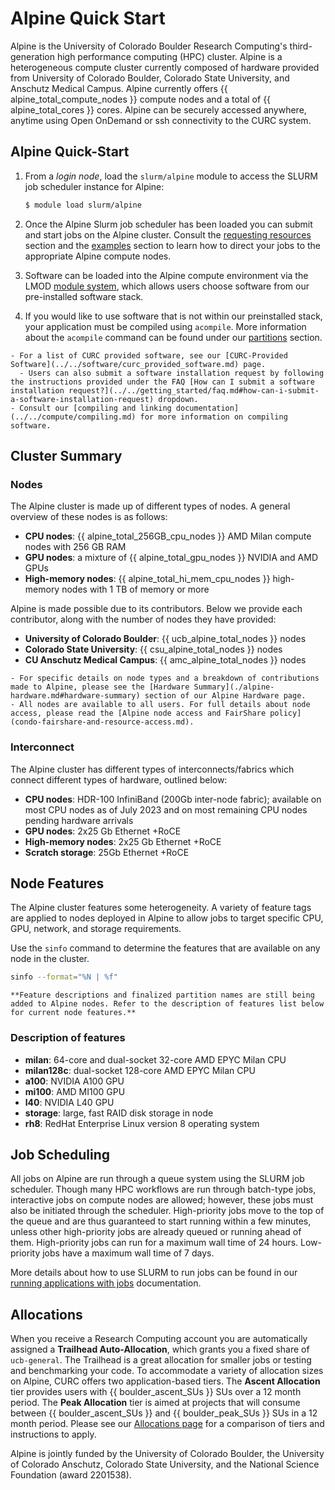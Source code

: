# Alpine Quick Start

Alpine is the University of Colorado Boulder Research Computing's third-generation high performance computing (HPC) 
cluster. Alpine is a heterogeneous compute cluster currently composed of hardware provided from University of Colorado 
Boulder, Colorado State University, and Anschutz Medical Campus. Alpine currently offers {{ alpine_total_compute_nodes }} compute nodes and a total 
of {{ alpine_total_cores }} cores. Alpine can be securely accessed anywhere, anytime using Open OnDemand or ssh connectivity to the CURC system.

## Alpine Quick-Start

1. From a *login node*, load the `slurm/alpine` module to access the SLURM job scheduler instance for Alpine:
   ```bash
   $ module load slurm/alpine
   ```

2. Once the Alpine Slurm job scheduler has been loaded you can submit and start jobs on the Alpine cluster. Consult the [requesting resources](./alpine-hardware.md#requesting-hardware-resources) section and the [examples](slurm_directive_ex.md) section to learn how to direct your jobs to the appropriate Alpine compute nodes.

3. Software can be loaded into the Alpine compute environment via the LMOD [module system](../../compute/modules.md), which allows users choose software from our pre-installed software stack.

4. If you would like to use software that is not within our preinstalled stack, your application 
must be compiled using `acompile`. More information about the `acompile` command can be found under our 
[partitions](./alpine-hardware.md#partitions)
section.

```{hint}
- For a list of CURC provided software, see our [CURC-Provided Software](../../software/curc_provided_software.md) page.
  - Users can also submit a software installation request by following the instructions provided under the FAQ [How can I submit a software installation request?](../../getting_started/faq.md#how-can-i-submit-a-software-installation-request) dropdown.
- Consult our [compiling and linking documentation](../../compute/compiling.md) for more information on compiling software. 
```

## Cluster Summary
### Nodes
The Alpine cluster is made up of different types of nodes. A general overview of these nodes is as follows: 
- **CPU nodes**: {{ alpine_total_256GB_cpu_nodes }} AMD Milan compute nodes with 256 GB RAM
- **GPU nodes**: a mixture of {{ alpine_total_gpu_nodes }} NVIDIA and AMD GPUs
- **High-memory nodes**: {{ alpine_total_hi_mem_cpu_nodes }} high-memory nodes with 1 TB of memory or more

Alpine is made possible due to its contributors. Below we provide each contributor, along with the number of nodes they have provided:
- **University of Colorado Boulder**: {{ ucb_alpine_total_nodes }} nodes
- **Colorado State University**: {{ csu_alpine_total_nodes }} nodes
- **CU Anschutz Medical Campus**: {{ amc_alpine_total_nodes }} nodes

```{note}
- For specific details on node types and a breakdown of contributions made to Alpine, please see the [Hardware Summary](./alpine-hardware.md#hardware-summary) section of our Alpine Hardware page. 
- All nodes are available to all users. For full details about node access, please read the [Alpine node access and FairShare policy](condo-fairshare-and-resource-access.md).
```

### Interconnect
The Alpine cluster has different types of interconnects/fabrics which connect different types of hardware, outlined below:
- **CPU nodes**: HDR-100 InfiniBand (200Gb inter-node fabric); available on most CPU nodes as of July 2023 and on most remaining CPU nodes pending hardware arrivals
- **GPU nodes**: 2x25 Gb Ethernet +RoCE
- **High-memory nodes**: 2x25 Gb Ethernet +RoCE
- **Scratch storage**: 25Gb Ethernet +RoCE

## Node Features
The Alpine cluster features some heterogeneity. A variety of feature tags are applied to nodes deployed in Alpine to allow jobs to target specific CPU, GPU, network, and storage requirements.

Use the `sinfo` command to determine the features that are available on any node in the cluster.

```bash
sinfo --format="%N | %f"
```

```{note}
**Feature descriptions and finalized partition names are still being added to Alpine nodes. Refer to the description of features list below for current node features.**
```

### Description of features
- **milan**: 64-core and dual-socket 32-core AMD EPYC Milan CPU
- **milan128c**: dual-socket 128-core AMD EPYC Milan CPU
- **a100**: NVIDIA A100 GPU
- **mi100**: AMD MI100 GPU
- **l40**: NVIDIA L40 GPU
- **storage**: large, fast RAID disk storage in node
- **rh8**: RedHat Enterprise Linux version 8 operating system

## Job Scheduling

All jobs on Alpine are run through a queue system using the SLURM job scheduler. Though many HPC workflows are run through batch-type jobs, interactive jobs on compute nodes are allowed; however, these jobs must also be initiated through the scheduler. High-priority jobs move to the top of the queue and are thus guaranteed to start running within a few minutes, unless other high-priority jobs are already queued or running ahead of them. High-priority jobs can run for a maximum wall time of 24 hours. Low-priority jobs have a maximum wall time of 7 days.

More details about how to use SLURM to run jobs can be found in our [running applications with jobs](../../running-jobs/running-apps-with-jobs.md) documentation.


## Allocations

When you receive a Research Computing account you are automatically assigned a **Trailhead Auto-Allocation**, which grants you a fixed share of `ucb-general`. The Trailhead is a great allocation for smaller jobs or testing and benchmarking your code. To accommodate a variety of allocation sizes on Alpine, CURC offers two application-based tiers. The **Ascent Allocation** tier provides users with {{ boulder_ascent_SUs }} SUs over a 12 month period. The **Peak Allocation** tier is aimed at projects that will consume between {{ boulder_ascent_SUs }} and {{ boulder_peak_SUs }} SUs in a 12 month period. Please see our [Allocations page](allocations.md) for a comparison of tiers and instructions to apply.

Alpine is jointly funded by the University of Colorado Boulder, the University of Colorado Anschutz, Colorado State University, and the National Science Foundation (award 2201538).


